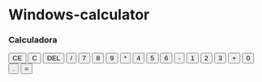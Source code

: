 # Windows-calculator

<!DOCTYPE html>
<html lang="pt_BR">
<head>
    <meta charset="UTF-8">
    <meta http-equiv="X-UA-Compatible" content="IE=edge">
    <meta name="viewport" content="width=device-width, initial-scale=1.0">
    <link rel="stylesheet" href="style.css">
    <script src="script.js" defer></script>
    <title>Calculadora</title>
</head>
<body>
    <div id="calc">
      <h3>Calculadora</h3>
      <div id="operations">
        <div id="previous-operation"></div>
        <div id="current-operation"></div>
      </div>
      <div id="buttons-container">
        <button>CE</button>
        <button>C</button>
        <button>DEL</button>
        <button>/</button>
        <button class="number">7</button>
        <button class="number">8</button>
        <button class="number">9</button>
        <button>*</button>
        <button class="number">4</button>
        <button class="number">5</button>
        <button class="number">6</button>
        <button>-</button>
        <button class="number">1</button>
        <button class="number">2</button>
        <button class="number">3</button>
        <button>+</button>
        <button class="number">0</button>
        <button>.</button>
        <button id="equal-btn">=</button>
      </div>
    </div>
</body>
</html>

